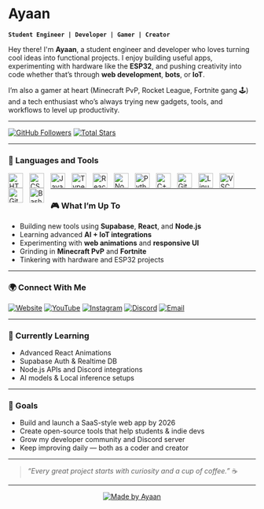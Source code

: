 #  Ayaan

**`Student Engineer | Developer | Gamer | Creator`**

Hey there! I'm **Ayaan**, a student engineer and developer who loves turning cool ideas into functional projects. I enjoy building useful apps, experimenting with hardware like the **ESP32**, and pushing creativity into code whether that’s through **web development**, **bots**, or **IoT**.  

I’m also a gamer at heart (Minecraft PvP, Rocket League, Fortnite gang 🕹️) and a tech enthusiast who’s always trying new gadgets, tools, and workflows to level up productivity.

---

  <a href="#"><img alt="GitHub Followers" title="Follow me on GitHub" src="https://custom-icon-badges.demolab.com/github/followers/AyaanplayszYT?color=236ad3&labelColor=1155ba&style=for-the-badge&logo=person-add&label=Follow&logoColor=white"/></a>
  <a href="#"><img alt="Total Stars" title="Total stars on GitHub" src="https://custom-icon-badges.demolab.com/github/stars/AyaanplayszYT?color=55960c&style=for-the-badge&labelColor=488207&logo=star"/></a>
</p>

---

### 🧰 Languages and Tools

<img align="left" alt="HTML" width="30px" style="padding-right:10px;" src="https://cdn.jsdelivr.net/gh/devicons/devicon/icons/html5/html5-plain.svg"/>
<img align="left" alt="CSS" width="30px" style="padding-right:10px;" src="https://cdn.jsdelivr.net/gh/devicons/devicon/icons/css3/css3-plain.svg"/>
<img align="left" alt="JavaScript" width="30px" style="padding-right:10px;" src="https://cdn.jsdelivr.net/gh/devicons/devicon/icons/javascript/javascript-plain.svg"/>
<img align="left" alt="TypeScript" width="30px" style="padding-right:10px;" src="https://cdn.jsdelivr.net/gh/devicons/devicon/icons/typescript/typescript-original.svg"/>
<img align="left" alt="React" width="30px" style="padding-right:10px;" src="https://cdn.jsdelivr.net/gh/devicons/devicon/icons/react/react-original.svg"/>
<img align="left" alt="NodeJS" width="30px" style="padding-right:10px;" src="https://cdn.jsdelivr.net/gh/devicons/devicon/icons/nodejs/nodejs-original.svg"/>
<img align="left" alt="Python" width="30px" style="padding-right:10px;" src="https://cdn.jsdelivr.net/gh/devicons/devicon/icons/python/python-plain.svg"/>
<img align="left" alt="C++" width="30px" style="padding-right:10px;" src="https://cdn.jsdelivr.net/gh/devicons/devicon/icons/cplusplus/cplusplus-line.svg"/>
<img align="left" alt="Git" width="30px" style="padding-right:10px;" src="https://cdn.jsdelivr.net/gh/devicons/devicon/icons/git/git-original.svg"/>
<img align="left" alt="Linux" width="30px" style="padding-right:10px;" src="https://cdn.jsdelivr.net/gh/devicons/devicon/icons/linux/linux-original.svg"/>
<img align="left" alt="VSCode" width="30px" style="padding-right:10px;" src="https://cdn.jsdelivr.net/gh/devicons/devicon/icons/vscode/vscode-original.svg"/>
<img align="left" alt="GitHub" width="30px" style="padding-right:10px;" src="https://cdn.jsdelivr.net/gh/devicons/devicon/icons/github/github-original.svg"/>
<img align="left" alt="Bash" width="30px" style="padding-right:10px;" src="https://cdn.jsdelivr.net/gh/devicons/devicon/icons/bash/bash-original.svg"/>
<br />

---

### 🎮 What I’m Up To
- Building new tools using **Supabase**, **React**, and **Node.js**
- Learning advanced **AI + IoT integrations**
- Experimenting with **web animations** and **responsive UI**
- Grinding in **Minecraft PvP** and **Fortnite**
- Tinkering with hardware and ESP32 projects

---

### 🌍 Connect With Me

<p align="left">
  <a href="#"><img alt="Website" title="Website" src="https://custom-icon-badges.demolab.com/badge/-Portfolio-47CCCC?style=for-the-badge&logo=globe&logoColor=white"/></a>
  <a href="#"><img alt="YouTube" title="YouTube" src="https://custom-icon-badges.demolab.com/badge/-YouTube-red?style=for-the-badge&logo=video&logoColor=white"/></a>
  <a href="#"><img alt="Instagram" title="Instagram" src="https://custom-icon-badges.demolab.com/badge/-Instagram-833AB4?style=for-the-badge&logo=instagram&logoColor=white"/></a>
  <a href="#"><img alt="Discord" title="Join my Discord" src="https://custom-icon-badges.demolab.com/badge/-Discord-5865F2?style=for-the-badge&logo=discord&logoColor=white"/></a>
  <a href="#"><img alt="Email" title="Email Me" src="https://custom-icon-badges.demolab.com/badge/-Email-0078D4?style=for-the-badge&logo=gmail&logoColor=white"/></a>
</p>

---

### 🧩 Currently Learning
-  Advanced React Animations
-  Supabase Auth & Realtime DB
-  Node.js APIs and Discord integrations
-  AI models & Local inference setups

---

### 🎯 Goals
- Build and launch a SaaS-style web app by 2026  
- Create open-source tools that help students & indie devs  
- Grow my developer community and Discord server  
- Keep improving daily — both as a coder and creator  

---

> _“Every great project starts with curiosity and a cup of coffee.”_ ☕

---

<p align="center">
  <a href="#"><img alt="Made by Ayaan" title="Made by Ayaan" src="https://custom-icon-badges.demolab.com/badge/-Made%20by%20Ayaan-00796b?style=for-the-badge&logo=terminal&logoColor=white"/></a>
</p>
